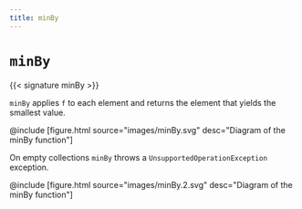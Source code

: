 ```yaml
---
title: minBy
---
```


# `minBy`

{{< signature minBy >}}

`minBy` applies `f` to each element and returns the element that yields the smallest value.

@include [figure.html source="images/minBy.svg" desc="Diagram of the minBy function"]

On empty collections `minBy` throws a `UnsupportedOperationException` exception.

@include [figure.html source="images/minBy.2.svg" desc="Diagram of the minBy function"]
